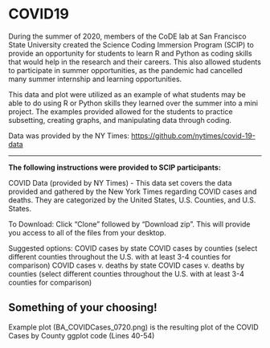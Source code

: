 # COVID19

During the summer of 2020, members of the CoDE lab at San Francisco State University created the Science Coding Immersion Program (SCIP) 
to provide an opportunity for students to learn R and Python as coding skills that would help in the research and their careers. This also allowed students
to participate in summer opportunities, as the pandemic had cancelled many summer internship and learning opportunities. 

This data and plot were utilized as an example of what students may be able to do using R or Python skills they learned over the summer into a mini project. 
The examples provided allowed for the students to practice subsetting, creating graphs, and manipulating data through coding.

Data was provided by the NY Times: https://github.com/nytimes/covid-19-data

-----------------------------------------------------------------------------------------------------------------------------------------------------------------------------------
**The following instructions were provided to SCIP participants:**

COVID Data (provided by NY Times) - This data set covers the data provided and gathered by the New York Times regarding COVID cases and deaths. They are categorized by the United States, U.S. Counties, and U.S. States.

To Download: Click “Clone” followed by “Download zip”. This will provide you access to all of the files from your desktop.

Suggested options: 
COVID cases by state
COVID cases by counties (select different counties throughout the U.S. with at least 3-4 counties for comparison)
COVID cases v. deaths by state
COVID cases v. deaths by counties (select different counties throughout the U.S. with at least 3-4 counties for comparison)

Something of your choosing!
-----------------------------------------------------------------------------------------------------------------------------------------------------------------------------------

Example plot (BA_COVIDCases_0720.png) is the resulting plot of the COVID Cases by County ggplot code (Lines 40-54)
